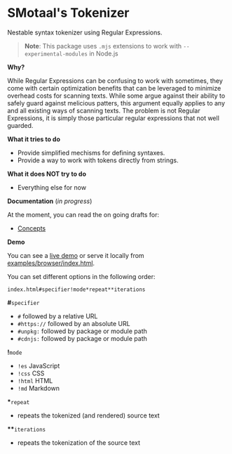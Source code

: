 # SMotaal's Tokenizer

Nestable syntax tokenizer using Regular Expressions.

> **Note**: This package uses `.mjs` extensions to work with `--experimental-modules` in Node.js

**Why?**

While Regular Expressions can be confusing to work with sometimes, they come with certain optimization benefits that can be leveraged to minimize overhead costs for scanning texts. While some argue against their ability to safely guard against melicious patters, this argument equally applies to any and all existing ways of scanning texts. The problem is not Regular Expressions, it is simply those particular regular expressions that not well guarded.

**What it tries to do**

- Provide simplified mechisms for defining syntaxes.
- Provide a way to work with tokens directly from strings.

**What it does NOT try to do**

- Everything else for now

**Documentation** (_in progress_)

At the moment, you can read the on going drafts for:

- [Concepts](./docs/Concepts)

**Demo**

You can see a [live demo](https://smotaal.github.io/experimental/markup/packages/tokenizer/examples/browser/) or serve it locally from [examples/browser/index.html](examples/browser/index.html).

You can set different options in the following order:

    index.html#specifier!mode*repeat**iterations

<b>#</b>`specifier`

- `#` followed by a relative URL
- `#https://` followed by an absolute URL
- `#unpkg:` followed by package or module path
- `#cdnjs:` followed by package or module path

<b>!</b>`mode`

- `!es` JavaScript
- `!css` CSS
- `!html` HTML
- `!md` Markdown

<b>\*</b>`repeat`

- repeats the tokenized (and rendered) source text

<b>\*\*</b>`iterations`

- repeats the tokenization of the source text
